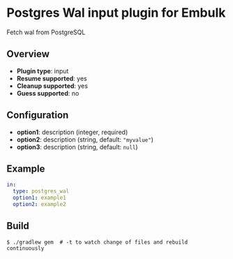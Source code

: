 # Postgres Wal input plugin for Embulk

Fetch wal from PostgreSQL

## Overview

* **Plugin type**: input
* **Resume supported**: yes
* **Cleanup supported**: yes
* **Guess supported**: no

## Configuration

- **option1**: description (integer, required)
- **option2**: description (string, default: `"myvalue"`)
- **option3**: description (string, default: `null`)

## Example

```yaml
in:
  type: postgres_wal
  option1: example1
  option2: example2
```


## Build

```
$ ./gradlew gem  # -t to watch change of files and rebuild continuously
```
